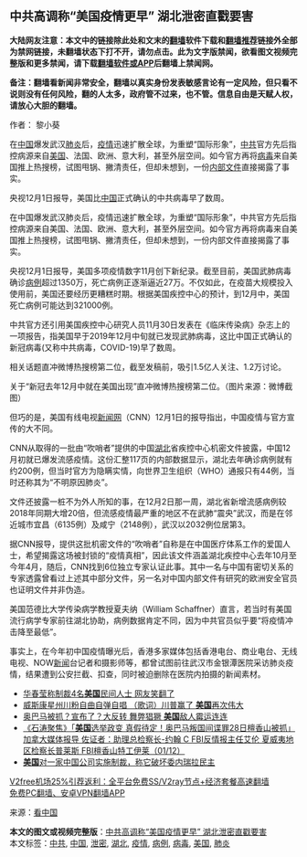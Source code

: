  <h2>中共高调称“美国疫情更早” 湖北泄密直戳要害</h2> <p class="notice"><b>大陆网友注意：本文中的链接除此处和文末的<a href="https://github.com/bannedbook/fanqiang" >翻墙</a>软件下载和<a href="https://github.com/killgcd/justmysocks/blob/master/README.md">翻墙推荐</a>链接外全部为禁网链接，未翻墙状态下打不开，请勿点击。此为文字版禁闻，欲看图文视频完整版和更多禁闻，请下载<a href="https://github.com/bannedbook/fanqiang">翻墙软件或APP</a>后翻墙上禁闻网。</p><p>备注：翻墙看新闻非常安全，翻墙以真实身份发表敏感言论有一定风险，但只看不说则没有任何风险，翻的人太多，政府管不过来，也不管。信息自由是天赋人权，请放心大胆的翻墙。</b></p>  <div class="entry"> <p>作者： 黎小葵</p> <p id="summary">在<span class='wp_keywordlink_affiliate'><a href="https://www.bannedbook.org/" title="中国" target="_blank">中国</a></span>爆发武汉<a href="https://www.bannedbook.org/bnews/tag/%e8%82%ba%e7%82%8e/" class="st_tag internal_tag" rel="tag" title="标签 肺炎 下的日志">肺炎</a>后，<a href="https://www.bannedbook.org/bnews/tag/%E7%96%AB%E6%83%85/" class="st_tag internal_tag" rel="tag" title="标签 疫情 下的日志">疫情</a>迅速扩散全球，为重塑“国际形象”，<a href="https://www.bannedbook.org/bnews/tag/%e4%b8%ad%e5%85%b1/" class="st_tag internal_tag" rel="tag" title="标签 中共 下的日志">中共</a>官方先后指控病源来自<a href="https://www.bannedbook.org/bnews/tag/%e7%be%8e%e5%9b%bd/" class="st_tag internal_tag" rel="tag" title="标签 美国 下的日志">美国</a>、法国、欧洲、意大利，甚至外层空间。如今官方再将<a href="https://www.bannedbook.org/bnews/tag/%e7%97%85%e6%af%92/" class="st_tag internal_tag" rel="tag" title="标签 病毒 下的日志">病毒</a>来自美国推上热搜榜，试图甩锅、撇清责任，但却未想到，一份<span class='wp_keywordlink'><a href="https://www.bannedbook.org/forum34/" title="中共内部文件 中共保密文件 解密文件" target="_blank">内部文件</a></span>直接揭露了事实。</p> <p id="conimg">央视12月1日报导，美国比<a href="https://www.bannedbook.org/bnews/tag/%E4%B8%AD%E5%9B%BD/" class="st_tag internal_tag" rel="tag" title="标签 中国 下的日志">中国</a>正式确认的中共病毒早了数周。</p>  <p>在中国爆发武汉肺炎后，疫情迅速扩散全球，为重塑“国际形象”，中共官方先后指控病源来自美国、法国、欧洲、意大利，甚至外层空间。如今官方再将病毒来自美国推上热搜榜，试图甩锅、撇清责任，但却未想到，一份内部文件直接揭露了事实。</p> <p>央视12月1日报导，美国多项疫情数字11月创下新纪录。截至目前，美国武肺病毒确诊<a href="https://www.bannedbook.org/bnews/tag/%E7%97%85%E4%BE%8B/" class="st_tag internal_tag" rel="tag" title="标签 病例 下的日志">病例</a>超过1350万，死亡病例正逐渐逼近27万。不仅如此，在疫苗大规模投入使用前，美国还要经历更糟糕时期。根据美国疾控中心的预计，到12月中，美国死亡病例可能达到321000例。</p> <p>中共官方还引用美国疾控中心研究人员11月30日发表在《临床传染病》杂志上的一项报告，指美国早于2019年12月中旬就已发现武肺病毒，这比中国正式确认的新冠病毒(又称中共病毒，COVID-19)早了数周。</p>  <p>相关话题直冲微博热搜榜第二位，截至发稿前，吸引1.5亿人关注、1.2万讨论。</p> <p>关于“新冠去年12月中就在美国出现”直冲微博热搜榜第二位。（图片来源：微博截图）</p> <p>但巧的是，美国有线电视<span class='wp_keywordlink_affiliate'><a href="https://www.bannedbook.org/" title="新闻网">新闻网</a></span>（CNN）12月1日的报导指出，中国疫情与官方宣传的大不同。</p>  <p>CNN从取得的一批由“吹哨者”提供的中国<a href="https://www.bannedbook.org/bnews/tag/%e6%b9%96%e5%8c%97/" class="st_tag internal_tag" rel="tag" title="标签 湖北 下的日志">湖北</a>省疾控中心机密文件披露，中国12月初就已爆发流感疫情。这份汇整117页的内部数据显示，湖北去年确诊病例就有约200例，但当时官方为隐瞒实情，向世界卫生组织（WHO）通报只有44例，当时还称其为“不明原因肺炎”。</p> <p>文件还披露一桩不为外人所知的事，在12月2日那一周，湖北省新增流感病例较2018年同期大增20倍，但流感疫情最严重的地区不在武肺“震央”武汉，而是在邻近城巿宜昌（6135例）及咸宁（2148例），武汉以2032例位居第3。</p> <p>据CNN报导，提供这批机密文件的“吹哨者”自称是在中国医疗体系工作的爱国人士，希望揭露这场被封锁的“疫情真相”，因此该文件涵盖湖北疾控中心去年10月至今年4月，随后，CNN找到6位独立专家认证此事。其中一名与中国有密切关系的专家透露曾看过上述其中部分文件，另一名对中国内部文件有研究的欧洲安全官员也证明文件并非伪造。</p>  <p>美国范德比大学传染病学教授夏夫纳（William Schaffner）直言，若当时有美国流行病学专家前往湖北协助，病例数据肯定不同，因为中共官员似乎要“将疫情冲击降至最低”。</p> <p>事实上，在今年初中国疫情曝光后，香港多家媒体包括香港电台、商业电台、无线电视、NOW<span class='wp_keywordlink_affiliate'><a href="https://www.bannedbook.org/" title="新闻">新闻</a></span>台记者和摄影师等，都曾试图前往武汉市金银潭医院采访肺炎疫情，结果遭到公安拦截、扣查，同时被迫删除在医院内拍摄的新闻素材。</p> <ul class='op-related-articles' title='相关阅读'> <li><a href='https://www.bannedbook.org/bnews/cnnews/20201202/1440460.html' target='_blank'>华春莹称制裁4名<b>美国</b>民间人士 网友笑翻了</a></li> <li><a href='https://www.bannedbook.org/bnews/bannedvideo/20201202/1440442.html' target='_blank'>威斯康星州川粉自曲自弹自唱 （歌词）川普赢了 <b>美国</b>再次伟大</a></li> <li><a href='https://www.bannedbook.org/bnews/topimagenews/20201202/1440425.html' target='_blank'>奥巴马被抓？宣布了？大反转 舞弊猖獗 <b>美国</b>敌人霉运连连</a></li> <li><a href='https://www.bannedbook.org/bnews/bannedvideo/20201202/1440408.html' target='_blank'>《石涛聚焦》「<b>美国</b>选举政变 真假待定！奥巴马叛国间谍罪28日檀香山被抓」加拿大媒体报导 佐证者：助理总检察长-约翰 C FBI反情报主任艾伦 夏威夷地区检察长普莱斯 FBI檀香山特工伊莱（01/12）</a></li> <li><a href='https://www.bannedbook.org/bnews/headline/20201202/1440406.html' target='_blank'><b>美国</b>对一家中国公司实施制裁，称它破坏委内瑞拉民主</a></li> </ul> <p class="texttj"> <a href="https://github.com/bannedbook/fanqiang/wiki/V2ray%E6%9C%BA%E5%9C%BA" target="_blank">V2free机场25%引荐返利：全平台免费SS/V2ray节点+经济套餐高速翻墙</a><br/> <a href="https://github.com/bannedbook/fanqiang/wiki/%E7%A6%81%E9%97%BB%E7%BD%91%E5%AE%89%E5%8D%93%E7%BF%BB%E5%A2%99%E6%96%B0%E9%97%BBAPP" target="_blank">免费PC翻墙、安卓VPN翻墙APP</a></p><p> 来源：<span class='wp_keywordlink_affiliate'><a href="https://www.secretchina.com/" title="看中国" target="_blank">看中国</a></span> </p><a name='sharetosocial'></a>       <div><b>本文的图文或视频完整版</b>：<a href='https://www.bannedbook.org/bnews/cbnews/20201202/1440496.html'>中共高调称“美国疫情更早” 湖北泄密直戳要害</a></div>  </div><!--END ENTRY--> <div class="postfooter"> <div>本文标签：<a href="https://www.bannedbook.org/bnews/tag/%e4%b8%ad%e5%85%b1/" rel="tag">中共</a>, <a href="https://www.bannedbook.org/bnews/tag/%E4%B8%AD%E5%9B%BD/" rel="tag">中国</a>, <a href="https://www.bannedbook.org/bnews/tag/%E6%B3%84%E5%AF%86/" rel="tag">泄密</a>, <a href="https://www.bannedbook.org/bnews/tag/%e6%b9%96%e5%8c%97/" rel="tag">湖北</a>, <a href="https://www.bannedbook.org/bnews/tag/%E7%96%AB%E6%83%85/" rel="tag">疫情</a>, <a href="https://www.bannedbook.org/bnews/tag/%E7%97%85%E4%BE%8B/" rel="tag">病例</a>, <a href="https://www.bannedbook.org/bnews/tag/%e7%97%85%e6%af%92/" rel="tag">病毒</a>, <a href="https://www.bannedbook.org/bnews/tag/%e7%be%8e%e5%9b%bd/" rel="tag">美国</a>, <a href="https://www.bannedbook.org/bnews/tag/%e8%82%ba%e7%82%8e/" rel="tag">肺炎</a></div>  </div><!--END POSTFOOTER--> 